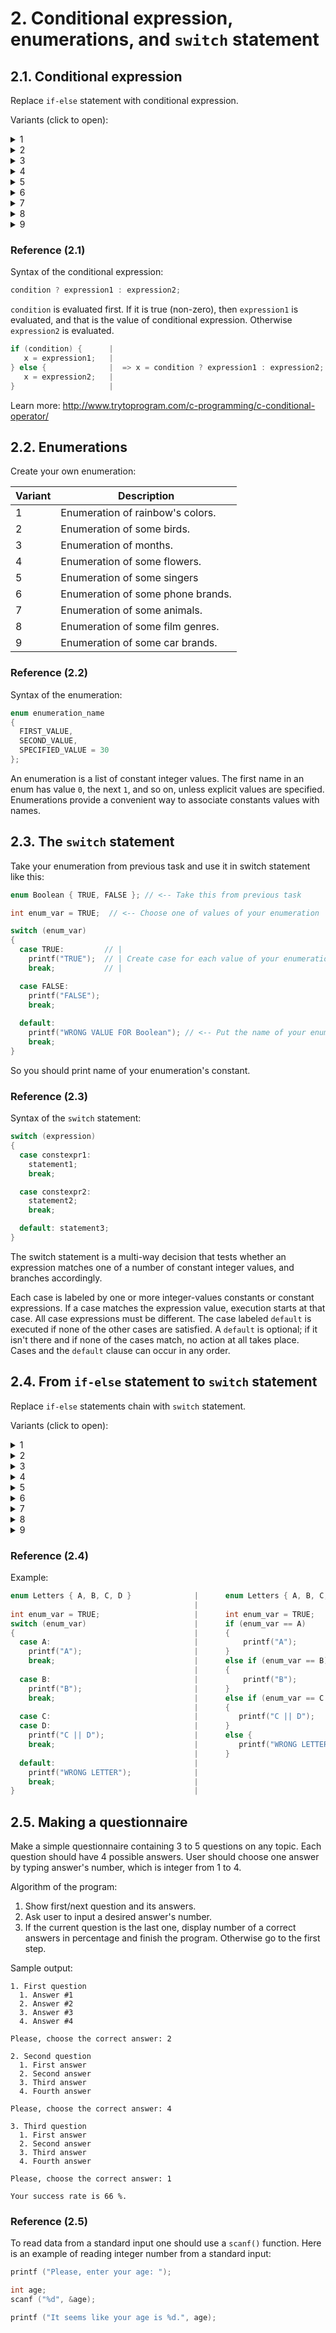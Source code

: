 # 2. Conditional expression, enumerations, and `switch` statement

## 2.1. Conditional expression

Replace `if-else` statement with conditional expression.

Variants (click to open):

<details>
<summary>1</summary>
<hr>

```c
double x = 23, y = 5.2, result;

if (x / 100 + y > 0)
{
  result = x * y
}
else
{
  result = 100 * x - y
}
```

<hr>
</details>

<details>
<summary>2</summary>
<hr>

```c
int f = 32, s = 12, result;

if (f / 5 < s * 2)
{
  result = f;
}
else
{
  result = s * s;
}
```

<hr>
</details>

<details>
<summary>3</summary>
<hr>

```c
char g = 'a', h = 'b', result;

if (g >= h)
{
  result = 'x';
}
else
{
  result = 'y';
}
```

<hr>
</details>

<details>
<summary>4</summary>
<hr>

```c
int i = 0, j = 1, result;

if (i && j || !i && !j )
{
  result = i || j;
}
else
{
  result = i && j;
}
```

<hr>
</details>

<details>
<summary>5</summary>
<hr>

```c
int e = 1, f = 0, result;

if (e && !f || !e && f)
{
  result = e && f;
}
else
{
  result = e || f;
}
```

<hr>
</details>

<details>
<summary>6</summary>
<hr>

```c
int q = 1, w = 0, result;

if (!q == w || q)
{
  result = !q;
}
else
{
  result = w || q;
}
```

<hr>
</details>

<details>
<summary>7</summary>
<hr>

```c
double k = 251.2, l = 113.1, result;

if (k % 2 > l * 3)
{
  result = k / 5;
}
else
{
  result = l * l;
}
```

<hr>
</details>

<details>
<summary>8</summary>
<hr>

```c
int a = 1, b = 2, result;

if (a < b)
{
  result = a + b;
}
else
{
  result = a - b;
}
```

<hr>
</details>

<details>
<summary>9</summary>
<hr>

```c
double c = 3.14, d = 2.57, result;

if (c == d)
{
  result = c * d;
}
else
{
  result = c / d;
}
```

<hr>
</details>

### Reference (2.1)

Syntax of the conditional expression:

```c
condition ? expression1 : expression2;
```

`condition` is evaluated first. If it is true (non-zero), then `expression1` is evaluated, and that is the value of conditional expression. Otherwise `expression2` is evaluated.

```c
if (condition) {      |
   x = expression1;   |  
} else {              |  => x = condition ? expression1 : expression2;
   x = expression2;   |
}                     |
```

Learn more: http://www.trytoprogram.com/c-programming/c-conditional-operator/

## 2.2. Enumerations

Create your own enumeration:

| Variant | Description                              |
| ------- | ---------------------------------------- |
| 1       | Enumeration of rainbow's colors.         |
| 2       | Enumeration of some birds.               |
| 3       | Enumeration of months.                   |
| 4       | Enumeration of some flowers.             |
| 5       | Enumeration of some singers              |
| 6       | Enumeration of some phone brands.        |
| 7       | Enumeration of some animals.             |
| 8       | Enumeration of some film genres.         |
| 9       | Enumeration of some car brands.          |

### Reference (2.2)

Syntax of the enumeration:

```c
enum enumeration_name
{
  FIRST_VALUE,
  SECOND_VALUE,
  SPECIFIED_VALUE = 30
};
```

An enumeration is a list of constant integer values. The first name in an enum has value `0`, the next `1`, and so on, unless explicit values are specified. Enumerations provide a convenient way to associate constants values with names.

## 2.3. The `switch` statement

Take your enumeration from previous task and use it in switch statement like this:

```c
enum Boolean { TRUE, FALSE }; // <-- Take this from previous task

int enum_var = TRUE;  // <-- Choose one of values of your enumeration

switch (enum_var)
{
  case TRUE:         // |
    printf("TRUE");  // | Create case for each value of your enumeration
    break;           // |

  case FALSE:
    printf("FALSE");
    break;
   
  default:
    printf("WRONG VALUE FOR Boolean"); // <-- Put the name of your enumeration here
    break;
}
```

So you should print name of your enumeration's constant.

### Reference (2.3)

Syntax of the `switch` statement:

```c
switch (expression)
{
  case constexpr1:
    statement1;
    break;

  case constexpr2:
    statement2;
    break;

  default: statement3;
}
```

The switch statement is a multi-way decision that tests whether an expression matches one of a number of constant integer values, and branches accordingly.

Each case is labeled by one or more integer-values constants or constant expressions. If a case matches the expression value, execution starts at that case. All case expressions must be different. The case labeled `default` is executed if none of the other cases are satisfied. A `default` is optional; if it isn't there and if none of the cases match, no action at all takes place. Cases and the `default` clause can occur in any order.

## 2.4. From `if-else` statement to `switch` statement

Replace `if-else` statements chain with `switch` statement.

Variants (click to open):

<details>
<summary>1</summary>
<hr>

```c
int number = 200;

if (number == 100 || number == 200)
{
  printf("100 || 200");
}
else if (number == 300 || number == 400 || number == 500)
{
  printf("300");
}
else if (number == 400 || number == 500)
{
  printf("400 || 500");
}
else
{
  printf("wrong value");
}
```

<hr>
</details>

<details>
<summary>2</summary>
<hr>

```c
enum Animal { CAT, DOG, SNAKE, CROCODILE };
int animal = SNAKE;

if (animal == CAT)
{
  printf("CAT");
}
else if (animal == DOG)
{
  printf("BLUE");
}
else if (animal == SNAKE || animal == CROCODILE)
{
  printf("SNAKE || CROCODILE");
}
else
{
  printf("wrong value");
}
```

<hr>
</details>

<details>
<summary>3</summary>
<hr>

```c
int number = 42;

if (number == 1)
{
  printf("1");
}
else if (number ==  2 || number ==  3)
{
  printf("2 || 3");
}
else
{
  printf("wrong value");
}
```

<hr>
</details>
<details>
<summary>4</summary>
<hr>

```c
int year = 2012;

if (year == 1147)
{
  printf("Moscow");
}
else if (year == 1760)
{
  printf("Izhevsk");
}
else if (year == 1005)
{
  printf("Kazan");
}
else
{
  printf("wrong value");
}
```

<hr>
</details>

<details>
<summary>5</summary>
<hr>

```c
enum Color { GREEN, BLUE, RED, ORANGE };
int color = ORANGE;

if (color == GREEN)
{
  printf("GREEN");
}
else if (color == BLUE)
{
  printf("BLUE");
}
else if (color == RED || color == ORANGE)
{
  printf("RED || ORANGE");
}
else
{
  printf("wrong value");
}
```

<hr>
</details>

<details>
<summary>6</summary>
<hr>

```c
enum COUNTRY { RUSSIA, USA, UK, FRANCE, SPAIN, MEXICO };
int country = RUSSIA;

if (country == CAT)
{
  printf("RUSSIAN");
}
else if (country == USA || country == UK)
{
  printf("ENGLISH");
}
else if (country == FRANCE)
{
  printf("FRENCH");
}
else if (country == SPAIN || country == MEXICO)
{
  printf("SPANISH");
}
else
{
  printf("wrong value");
}
```

<hr>
</details>

<details>
<summary>7</summary>
<hr>

```c
char symbol = 'F';

if (symbol == 'A' || symbol ==  'B')
{
  printf("A || B");
}
else if (symbol ==  'C')
{
  printf("C");
}
else
{
  printf("wrong value");
}
```

<hr>
</details>

<details>
<summary>8</summary>
<hr>

```c
char symbol = 'Z';

if (symbol == 'Q')
{
  printf("Q");
}
else if (symbol ==  'R' || symbol ==  'r')
{
  printf("R || r");
}
else if (symbol ==  'S' || symbol ==  's')
{
  printf("S || s");
}
else
{
  printf("wrong value");
}
```

<hr>
</details>

<details>
<summary>9</summary>
<hr>

```c
enum MONTH { DEC, JUN, FEB, APR, MAR, MAY, JUN };
int month = JUN;

if (month == DEC || month == JUN || month == FEB)
{
  printf("WINTER");
}
else if (month == APR || month == MAR || month == MAY)
{
  printf("SPRING");
}
else if (month == JUN)
{
  printf("SUMMER");
}
else
{
  printf("wrong value");
}
```

<hr>
</details>

### Reference (2.4)

Example:

```c
enum Letters { A, B, C, D }              |      enum Letters { A, B, C, D }
                                         |
int enum_var = TRUE;                     |      int enum_var = TRUE;    
switch (enum_var)                        |      if (enum_var == A)
{                                        |      {
  case A:                                |          printf("A"); 
    printf("A");                         |      }
    break;                               |      else if (enum_var == B)
                                         |      {
  case B:                                |          printf("B"); 
    printf("B");                         |      }
    break;                               |      else if (enum_var == C || enum_var == D)
                                         |      {
  case C:                                |         printf("C || D");
  case D:                                |      }
    printf("C || D");                    |      else {
    break;                               |         printf("WRONG LETTER"); 
                                         |      }
  default:                               |   
    printf("WRONG LETTER");              |
    break;                               |
}                                        |
```


## 2.5. Making a questionnaire

Make a simple questionnaire containing 3 to 5 questions on any topic. Each question should have 4 possible answers. User should choose one answer by typing answer's number, which is integer from 1 to 4.

Algorithm of the program:

1. Show first/next question and its answers.
2. Ask user to input a desired answer's number.
3. If the current question is the last one, display number of a correct answers in percentage and finish the program. Otherwise go to the first step.

Sample output:

```
1. First question
  1. Answer #1
  2. Answer #2
  3. Answer #3
  4. Answer #4

Please, choose the correct answer: 2

2. Second question
  1. First answer
  2. Second answer
  3. Third answer
  4. Fourth answer

Please, choose the correct answer: 4

3. Third question
  1. First answer
  2. Second answer
  3. Third answer
  4. Fourth answer

Please, choose the correct answer: 1

Your success rate is 66 %.
```

### Reference (2.5)

To read data from a standard input one should use a `scanf()` function. Here is an example of reading integer number from a standard input:

```c
printf ("Please, enter your age: ");

int age;
scanf ("%d", &age);

printf ("It seems like your age is %d.", age);
```
